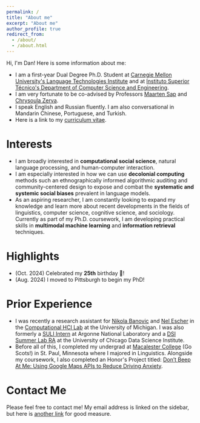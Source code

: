```yaml
---
permalink: /
title: "About me"
excerpt: "About me"
author_profile: true
redirect_from: 
  - /about/
  - /about.html
---
```


Hi, I'm Dan! Here is some information about me:
- I am a first-year Dual Degree Ph.D. Student at [Carnegie Mellon University's Language Technologies Institute](https://www.lti.cs.cmu.edu/) and at [Instituto Superior Técnico's Department of Computer Science and Engineering](https://dei.tecnico.ulisboa.pt/).
- I am very fortunate to be co-advised by Professors [Maarten Sap](https://maartensap.com/) and [Chrysoula Zerva](https://scholar.google.com/citations?user=S5NGkFsAAAAJ&hl=en&oi=ao).
- I speak English and Russian fluently. I am also conversational in Mandarin Chinese, Portuguese, and Turkish.
- Here is a link to my [curriculum vitae](https://chechelnitskd.github.io/Chechelnitsky_CV_2024.pdf).

# Interests
- I am broadly interested in **computational social science**, natural language processing, and human-computer interaction. 
- I am especially interested in how we can use **decolonial computing** methods such an ethnographically informed algorithmic auditing and community-centered design to expose and combat the **systematic and systemic social biases** prevalent in language models.
- As an aspiring researcher, I am constantly looking to expand my knowledge and learn more about recent developments in the fields of linguistics, computer science, cognitive science, and sociology. Currently as part of my Ph.D. coursework, I am developing practical skills in **multimodal machine learning** and **information retrieval** techniques.

# Highlights
- (Oct. 2024) Celebrated my **25th** birthday 🥳!
- (Aug. 2024) I moved to Pittsburgh to begin my PhD!

# Prior Experience
- I was recently a research assistant for [Nikola Banovic](https://www.nikolabanovic.net/) and [Nel Escher](https://kescher.github.io/cool-zone/) in the [Computational HCI Lab](https://x.com/comphcilab) at the University of Michigan. I was also formerly a [SULI Intern](https://science.osti.gov/wdts/suli) at Argonne National Laboratory and a [DSI Summer Lab RA](https://datascience.uchicago.edu/education/summerlab/) at the University of Chicago Data Science Institute.
- Before all of this, I completed my undergrad at [Macalester College](https://www.macalester.edu/) (Go Scots!) in St. Paul, Minnesota where I majored in Linguistics. Alongside my coursework, I also completed an Honor's Project titled: [Don’t Beep At Me: Using Google Maps APIs to Reduce Driving Anxiety](https://digitalcommons.macalester.edu/mathcs_honors/69/).

# Contact Me
Please feel free to contact me! My email address is linked on the sidebar, but here is [another link](mailto:dchechel@cmu.edu) for good measure.
